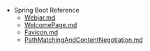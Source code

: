 - Spring Boot Reference
    - [Webjar.md](https://github.com/chori84/til/blob/master/SpringBoot/Webjar.md)
    - [WelcomePage.md](https://github.com/chori84/til/blob/master/SpringBoot/WelcomePage.md)
    - [Favicon.md](https://github.com/chori84/til/blob/master/SpringBoot/Favicon.md)
    - [PathMatchingAndContentNegotiation.md](https://github.com/chori84/til/blob/master/SpringBoot/PathMatchingAndContentNegotiation.md)